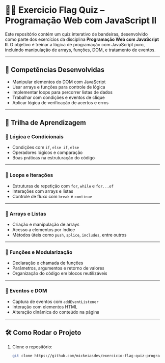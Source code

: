 # 🏳️‍🌈 Exercicio Flag Quiz – Programação Web com JavaScript II

Este repositório contém um quiz interativo de bandeiras, desenvolvido como parte dos exercícios da disciplina **Programação Web com JavaScript II**. O objetivo é treinar a lógica de programação com JavaScript puro, incluindo manipulação de arrays, funções, DOM, e tratamento de eventos.

---

## 🧠 Competências Desenvolvidas

- Manipular elementos do DOM com JavaScript  
- Usar arrays e funções para controle de lógica  
- Implementar loops para percorrer listas de dados  
- Trabalhar com condições e eventos de clique  
- Aplicar lógica de verificação de acertos e erros  

---

## 🚀 Trilha de Aprendizagem

### 📐 Lógica e Condicionais
- Condições com `if`, `else if`, `else`  
- Operadores lógicos e comparação  
- Boas práticas na estruturação do código  

---

### 🔁 Loops e Iterações
- Estruturas de repetição com `for`, `while` e `for...of`  
- Interações com arrays e listas  
- Controle de fluxo com `break` e `continue`  

---

### 🧩 Arrays e Listas
- Criação e manipulação de arrays  
- Acesso a elementos por índice  
- Métodos úteis como `push`, `splice`, `includes`, entre outros  

---

### 🧪 Funções e Modularização
- Declaração e chamada de funções  
- Parâmetros, argumentos e retorno de valores  
- Organização do código em blocos reutilizáveis  

---

### 🎯 Eventos e DOM
- Captura de eventos com `addEventListener`  
- Interação com elementos HTML  
- Alteração dinâmica do conteúdo na página  

---

## 🛠️ Como Rodar o Projeto

1. Clone o repositório:

   ```bash
   git clone https://github.com/mickeiasdev/exercicio-flag-quiz-programacao-web-com-javascript-2.git
